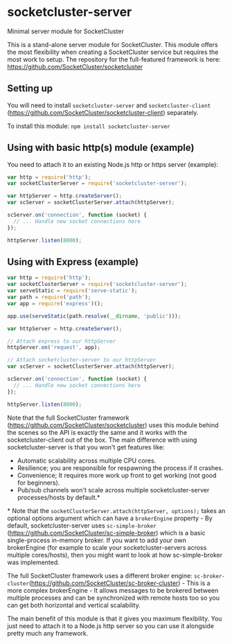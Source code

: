 # socketcluster-server
Minimal server module for SocketCluster

This is a stand-alone server module for SocketCluster. This module offers the most flexibility when creating a SocketCluster service but requires the most work to setup.
The repository for the full-featured framework is here: https://github.com/SocketCluster/socketcluster

## Setting up

You will need to install ```socketcluster-server``` and ```socketcluster-client``` (https://github.com/SocketCluster/socketcluster-client) separately.

To install this module:
```npm install socketcluster-server```

## Using with basic http(s) module (example)

You need to attach it to an existing Node.js http or https server (example):
```js
var http = require('http');
var socketClusterServer = require('socketcluster-server');

var httpServer = http.createServer();
var scServer = socketClusterServer.attach(httpServer);

scServer.on('connection', function (socket) {
  // ... Handle new socket connections here
});

httpServer.listen(8000);
```

## Using with Express (example)

```js
var http = require('http');
var socketClusterServer = require('socketcluster-server');
var serveStatic = require('serve-static');
var path = require('path');
var app = require('express')();

app.use(serveStatic(path.resolve(__dirname, 'public')));

var httpServer = http.createServer();

// Attach express to our httpServer
httpServer.on('request', app);

// Attach socketcluster-server to our httpServer
var scServer = socketClusterServer.attach(httpServer);

scServer.on('connection', function (socket) {
  // ... Handle new socket connections here
});

httpServer.listen(8000);
```

Note that the full SocketCluster framework (https://github.com/SocketCluster/socketcluster) uses this module behind the scenes so the API is exactly the same and it works with the socketcluster-client out of the box.
The main difference with using socketcluster-server is that you won't get features like:

- Automatic scalability across multiple CPU cores.
- Resilience; you are responsible for respawning the process if it crashes.
- Convenience; It requires more work up front to get working (not good for beginners).
- Pub/sub channels won't scale across multiple socketcluster-server processes/hosts by default.\*

\* Note that the ```socketClusterServer.attach(httpServer, options);``` takes an optional options argument which can have a ```brokerEngine``` property - By default, socketcluster-server
uses ```sc-simple-broker``` (https://github.com/SocketCluster/sc-simple-broker) which is a basic single-process in-memory broker. If you want to add your own brokerEngine (for example to scale your socketcluster-servers across multiple cores/hosts), then you might want to look at how sc-simple-broker was implemented.

The full SocketCluster framework uses a different broker engine: ```sc-broker-cluster```(https://github.com/SocketCluster/sc-broker-cluster) - This is a more complex brokerEngine - It allows messages to be brokered between
multiple processes and can be synchronized with remote hosts too so you can get both horizontal and vertical scalability.

The main benefit of this module is that it gives you maximum flexibility. You just need to attach it to a Node.js http server so you can use it alongside pretty much any framework.

